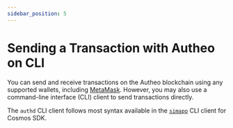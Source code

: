 ```yaml
---
sidebar_position: 5
---
```


# Sending a Transaction with Autheo on CLI

You can send and receive transactions on the Autheo blockchain using any supported wallets, including [MetaMask](https://metamask.io/). However, you may also use a command-line interface (CLI) client to send transactions directly.

The `authd` CLI client follows most syntax available in the [`simapp`](https://github.com/cosmos/cosmos-sdk/tree/main/simapp) CLI client for Cosmos SDK.